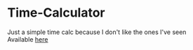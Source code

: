 # Time-Calculator
Just a simple time calc because I don't like the ones I've seen  
Available [here](https://fullerspectrum.github.io/Time-Calculator/)
